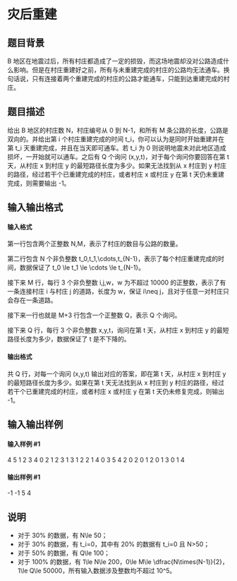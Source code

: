 
# 灾后重建
## 题目背景
B 地区在地震过后，所有村庄都造成了一定的损毁，而这场地震却没对公路造成什么影响。但是在村庄重建好之前，所有与未重建完成的村庄的公路均无法通车。换句话说，只有连接着两个重建完成的村庄的公路才能通车，只能到达重建完成的村庄。

## 题目描述
给出 B 地区的村庄数 N，村庄编号从 0 到 N-1，和所有 M 条公路的长度，公路是双向的。并给出第 i 个村庄重建完成的时间 t_i，你可以认为是同时开始重建并在第 t_i 天重建完成，并且在当天即可通车。若 t_i 为 0 则说明地震未对此地区造成损坏，一开始就可以通车。之后有 Q 个询问 (x,y,t)，对于每个询问你要回答在第 t 天，从村庄 x 到村庄 y 的最短路径长度为多少。如果无法找到从 x 村庄到 y 村庄的路径，经过若干个已重建完成的村庄，或者村庄 x 或村庄 y 在第 t 天仍未重建完成，则需要输出 -1。
## 输入输出格式
#### 输入格式

第一行包含两个正整数 N,M，表示了村庄的数目与公路的数量。

第二行包含 N 个非负整数 t_0,t_1,\cdots,t_{N-1}，表示了每个村庄重建完成的时间，数据保证了 t_0 \le t_1 \le \cdots \le t_{N-1}。

接下来 M 行，每行 3 个非负整数 i,j,w，w 为不超过 10000 的正整数，表示了有一条连接村庄 i 与村庄 j 的道路，长度为 w，保证 i\neq j，且对于任意一对村庄只会存在一条道路。

接下来一行也就是 M+3 行包含一个正整数 Q，表示 Q 个询问。

接下来 Q 行，每行 3 个非负整数 x,y,t，询问在第 t 天，从村庄 x 到村庄 y 的最短路径长度为多少，数据保证了 t 是不下降的。
#### 输出格式

共 Q 行，对每一个询问 (x,y,t) 输出对应的答案，即在第 t 天，从村庄 x 到村庄 y 的最短路径长度为多少。如果在第 t 天无法找到从 x 村庄到 y 村庄的路径，经过若干个已重建完成的村庄，或者村庄 x 或村庄 y 在第 t 天仍未修复完成，则输出 -1。
## 输入输出样例
#### 输入样例 #1
4 5
1 2 3 4
0 2 1
2 3 1
3 1 2
2 1 4
0 3 5
4
2 0 2
0 1 2
0 1 3
0 1 4
#### 输出样例 #1
-1
-1
5
4
## 说明
- 对于 30\% 的数据，有 N\le 50；
- 对于 30\% 的数据，有 t_i=0，其中有 20\% 的数据有 t_i=0 且 N&gt;50；
- 对于 50\% 的数据，有 Q\le 100；
- 对于 100\% 的数据，有 1\le N\le 200，0\le M\le \dfrac{N\times(N-1)}{2}，1\le Q\le 50000，所有输入数据涉及整数均不超过 10^5。
